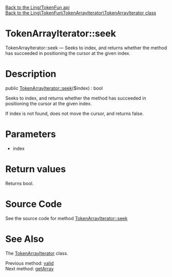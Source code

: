 [Back to the Ling/TokenFun api](https://github.com/lingtalfi/TokenFun/blob/master/doc/api/Ling/TokenFun.md)<br>
[Back to the Ling\TokenFun\TokenArrayIterator\TokenArrayIterator class](https://github.com/lingtalfi/TokenFun/blob/master/doc/api/Ling/TokenFun/TokenArrayIterator/TokenArrayIterator.md)


TokenArrayIterator::seek
================



TokenArrayIterator::seek — Seeks to index, and returns whether the method has succeeded in positioning the cursor at the given index.




Description
================


public [TokenArrayIterator::seek](https://github.com/lingtalfi/TokenFun/blob/master/doc/api/Ling/TokenFun/TokenArrayIterator/TokenArrayIterator/seek.md)($index) : bool




Seeks to index, and returns whether the method has succeeded in positioning the cursor at the given index.

If index is not found, does not move the cursor, and returns false.




Parameters
================


- index

    


Return values
================

Returns bool.








Source Code
===========
See the source code for method [TokenArrayIterator::seek](https://github.com/lingtalfi/TokenFun/blob/master/TokenArrayIterator/TokenArrayIterator.php#L93-L104)


See Also
================

The [TokenArrayIterator](https://github.com/lingtalfi/TokenFun/blob/master/doc/api/Ling/TokenFun/TokenArrayIterator/TokenArrayIterator.md) class.

Previous method: [valid](https://github.com/lingtalfi/TokenFun/blob/master/doc/api/Ling/TokenFun/TokenArrayIterator/TokenArrayIterator/valid.md)<br>Next method: [getArray](https://github.com/lingtalfi/TokenFun/blob/master/doc/api/Ling/TokenFun/TokenArrayIterator/TokenArrayIterator/getArray.md)<br>

